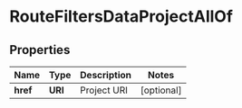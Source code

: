 

# RouteFiltersDataProjectAllOf


## Properties

| Name | Type | Description | Notes |
|------------ | ------------- | ------------- | -------------|
|**href** | **URI** | Project URI |  [optional] |



